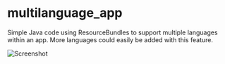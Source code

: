 # multilanguage_app
Simple Java code using ResourceBundles to support multiple languages within an app. More languages could easily be added with this feature.

![Screenshot](https://github.com/diogomcasado/multilanguage_app/blob/main/menu.PNG)

